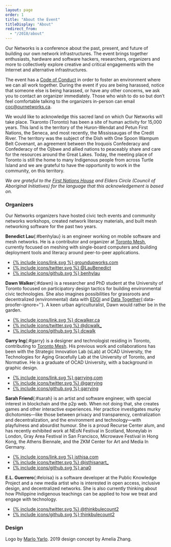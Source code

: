 ```yaml
---
layout: page
order: 1
title: "About the Event"
titleDisplay: "About"
redirect_from:
  - "/2018/about"
---
```


Our Networks is a conference about the past, present, and future of building our own network infrastructures. The event brings together enthusiasts, hardware and software hackers, researchers, organizers and more to collectively explore creative and critical engagements with the Internet and alternative infrastructures.

The event has a <a href="/code-of-conduct/">Code of Conduct</a> in order to foster an environment where we can all work together. During the event if you are being harassed, notice that someone else is being harassed, or have any other concerns, we ask you to contact an organizer immediately. Those who wish to do so but don’t feel comfortable talking to the organizers in-person can email [coc@ournetworks.ca](mailto:coc@ournetworks.ca).

We would like to acknowledge this sacred land on which Our Networks will take place. Tkaronto (Toronto) has been a site of human activity for 15,000 years. This land is the territory of the Huron-Wendat and Petun First Nations, the Seneca, and most recently, the Mississaugas of the Credit River. The territory was the subject of the Dish with One Spoon Wampum Belt Covenant, an agreement between the Iroquois Confederacy and Confederacy of the Ojibwe and allied nations to peaceably share and care for the resources around the Great Lakes. Today, the meeting place of Toronto is still the home to many Indigenous people from across Turtle Island and we are grateful to have the opportunity to work in the community, on this territory.

_We are grateful to the [First Nations House](https://www.studentlife.utoronto.ca/fnh) and Elders Circle (Council of Aboriginal Initiatives) for the language that this acknowledgement is based on._

###  Organizers

Our Networks organizers have hosted civic tech events and community networks workshops, created network literacy materials, and built mesh networking software for the past two years.

**Benedict Lau**{:#benhylau} is an engineer working on mobile software and mesh networks. He is a contributor and organizer at [Toronto Mesh](https://tomesh.net/), currently focused on meshing with single-board computers and building deployment tools and literacy around peer-to-peer applications.

<ul class="flex flex-wrap p-0 bio-sm-list">
 <li class="bio-sm-list-item"><a href="http://www.groundupworks.com/" target="_blank" rel="noopener" data-proofer-ignore>{% include icons/link.svg %}&nbsp;groundupworks.com </a></li>
 <li class="bio-sm-list-item"><a href="https://twitter.com/LauBenedict" target="_blank" rel="noopener">{% include icons/twitter.svg %}&nbsp;@LauBenedict</a></li>
 <li class="bio-sm-list-item"><a href="https://github.com/benhylau" target="_blank" rel="noopener">{% include icons/github.svg %}&nbsp;benhylau</a></li>
</ul>

**Dawn Walker**{:#dawn} is a researcher and PhD student at the University of Toronto focused on participatory design tactics for building environmental civic technologies. She also imagines possibilities for grassroots and decentralized (environmental) data with [EDGI](https://envirodatagov.org/) and [Data Together](https://datatogether.org/){:data-proofer-ignore=''}. A keen urban agriculturalist, Dawn would rather be in the garden.

<ul class="flex flex-wrap p-0 bio-sm-list">
  <li class="bio-sm-list-item"><a href="http://dcwalker.ca" target="_blank" rel="noopener">{% include icons/link.svg %}&nbsp;dcwalker.ca</a></li>
  <li class="bio-sm-list-item"><a href="https://twitter.com/dcwalk_" target="_blank" rel="noopener">{% include icons/twitter.svg %}&nbsp;@dcwalk_</a></li>
  <li class="bio-sm-list-item"><a href="https://github.com/dcwalk" target="_blank" rel="noopener">{% include icons/github.svg %}&nbsp;dcwalk</a></li>
</ul>

**Garry Ing**{:#garry} is a designer and technologist residing in Toronto, contributing to [Toronto Mesh](https://tomesh.net/). His previous work and collaborations has been with the Strategic Innovation Lab (sLab) at OCAD University, the Technologies for Aging Gracefully Lab at the University of Toronto, and Normative. He is a graduate of OCAD University, with a background in graphic design.

<ul class="flex flex-wrap p-0 bio-sm-list">
  <li class="bio-sm-list-item"><a href="https://garrying.com/" target="_blank" rel="noopener" data-proofer-ignore>{% include icons/link.svg %}&nbsp;garrying.com</a></li>
  <li class="bio-sm-list-item"><a href="https://twitter.com/garrying" target="_blank" rel="noopener">{% include icons/twitter.svg %}&nbsp;@garrying</a></li>
  <li class="bio-sm-list-item"><a href="https://github.com/garrying" target="_blank" rel="noopener">{% include icons/github.svg %}&nbsp;garrying</a></li>
</ul>

**Sarah Friend**{:#sarah} is an artist and software engineer, with special interest in blockchain and the p2p web. When not doing that, she creates games and other interactive experiences. Her practice investigates murky dichotomies&mdash;like those between privacy and transparency, centralization and decentralization, and the environment and technology&mdash;with playfulness and absurdist humour. She is a proud Recurse Center alum, and has recently exhibited work at NEoN Festival in Scotland, Moneylab in London, Gray Area Festival in San Francisco, Microwave Festival in Hong Kong, the Athens Biennale, and the ZKM Center for Art and Media In Germany.  

<ul class="flex flex-wrap p-0 bio-sm-list">
  <li class="bio-sm-list-item"><a href="https://isthisa.com/" target="_blank" rel="noopener">{% include icons/link.svg %}&nbsp;isthisa.com</a></li>
  <li class="bio-sm-list-item"><a href="https://twitter.com/isthisanart_" target="_blank" rel="noopener">{% include icons/twitter.svg %}&nbsp;@isthisanart_</a></li>
  <li class="bio-sm-list-item"><a href="https://github.com/ana0" target="_blank" rel="noopener">{% include icons/github.svg %}&nbsp;ana0</a></li>
</ul>

**E.L. Guerrero**{:#eloisa} is a software developer at the Public Knowledge Project and a new media artist who is interested in open access, inclusive design, and decentralized networks. She is also currently thinking about how Philippine indigenous teachings can be applied to how we treat and engage with technology.

<ul class="flex flex-wrap p-0 bio-sm-list">
  <li class="bio-sm-list-item"><a href="https://twitter.com/thinkbulecount2" target="_blank" rel="noopener">{% include icons/twitter.svg %}&nbsp;@thinkbulecount2</a></li>
  <li class="bio-sm-list-item"><a href="https://github.com/thinkbulecount2" target="_blank" rel="noopener">{% include icons/github.svg %}&nbsp;thinkbulecount2</a></li>
</ul>

###  Design

Logo by [Marlo Yarlo](https://www.instagram.com/marloyarlo/). 2019 design concept by Amelia Zhang.
